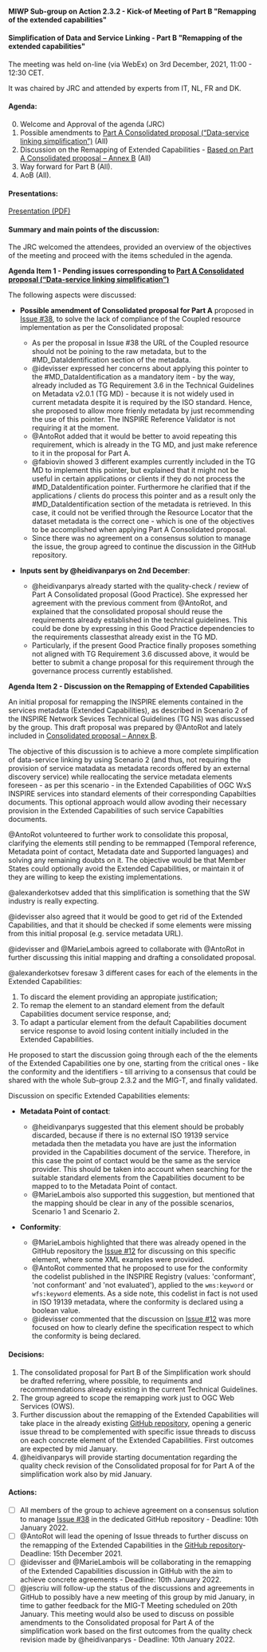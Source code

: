 #### MIWP Sub-group on Action 2.3.2 - Kick-of Meeting of Part B "Remapping of the extended capabilities" 

#### Simplification of Data and Service Linking - Part B "Remapping of the extended capabilities" 

The meeting was held on-line (via WebEx) on 3rd December, 2021, 11:00 - 12:30 CET.

It was chaired by JRC and attended by experts from IT, NL, FR and DK.

#### Agenda:

0. Welcome and Approval of the agenda (JRC)
1. Possible amendments to [Part A Consolidated proposal (“Data-service linking simplification”)](https://github.com/INSPIRE-MIF/gp-data-service-linking-simplification/blob/main/proposals/JRC/ds-linking-simplification-good-practice.md) (All)
2. Discussion on the Remapping of Extended Capabilities - [Based on Part A Consolidated proposal – Annex B](https://github.com/INSPIRE-MIF/gp-data-service-linking-simplification/blob/main/proposals/JRC/ds-linking-simplification-good-practice.md#annex-b) (All)
3. Way forward for Part B (All).
4. AoB (All).

#### Presentations:

[Presentation (PDF)](https://github.com/jescriu/gp-data-service-linking-simplification/blob/main/meetings/2021-12-03/20211203_MIWP_Sub-group_2.3.2_Simplification_Kick-off_Part_B.pdf)

#### Summary and main points of the discussion:

The JRC welcomed the attendees, provided an overview of the objectives of the meeting and proceed with the items scheduled in the agenda.

**Agenda Item 1 - Pending issues corresponding to [Part A Consolidated proposal (“Data-service linking simplification”)](https://github.com/INSPIRE-MIF/gp-data-service-linking-simplification/blob/main/proposals/JRC/ds-linking-simplification-good-practice.md)**

The following aspects were discussed:

* **Possible amendment of Consolidated proposal for Part A** proposed in [Issue #38](https://github.com/INSPIRE-MIF/gp-data-service-linking-simplification/issues/38), to solve the lack of compliance of the Coupled resource implementation as per the Consolidated proposal: 
  * As per the proposal in Issue #38 the URL of the Coupled resource should not be poining to the raw metadata, but to the #MD_DataIdentification section of the metadata. 
  * @idevisser expressed her concerns about applying this pointer to the #MD_DataIdentification as a mandatory item - by the way, already included as TG Requirement 3.6 in the Technical Guidelines on Metadata v2.0.1 (TG MD) - because it is not widely used in current metadata despite it is required by the ISO standard. Hence, she proposed to allow more frienly metadata by just recommending the use of this pointer. The INSPIRE Reference Validator is not requiring it at the moment. 
  * @AntoRot added that it would be better to avoid repeating this requirement, which is already in the TG MD, and just make reference to it in the proposal for Part A.
  * @fabiovin showed 3 different examples currently included in the TG MD to implement this pointer, but explained that it might not be useful in certain applications or clients if they do not process the #MD_DataIdentification pointer. Furthermore he clarified that if the applications / clients do process this pointer and as a result only the #MD_DataIdentification section of the metadata is retrieved. In this case, it could not be verified through the Resource Locator that the dataset metadata is the correct one - which is one of the objectives to be accomplished when applying Part A Consolidated proposal. 
  * Since there was no agreement on a consensus solution to manage the issue, the group agreed to continue the discussion in the GitHub repository.

* **Inputs sent by @heidivanparys on 2nd December**: 
  * @heidivanparys already started with the quality-check / review of Part A Consolidated proposal (Good Practice). She expressed her agreement with the previous comment from @AntoRot, and explained that the consolidated proposal should reuse the requirements already established in the technical guidelines. This could be done by expressing in this Good Practice dependencies to the requirements classesthat already exist in the TG MD. 
  * Particularly, if the present Good Practice finally proposes something not aligned with TG Requirement 3.6 discussed above, it would be better to submit a change proposal for this requirement through the governance process currently established.

**Agenda Item 2 - Discussion on the Remapping of Extended Capabilities**

An initial proposal for remapping the INSPIRE elements contained in the services metadata (Extended Capabilities), as described in Scenario 2 of the INSPIRE Network Sevices Technical Guidelines (TG NS) was discussed by the group. This draft proposal was prepared by @AntoRot and lately included in [Consolidated proposal – Annex B](https://github.com/INSPIRE-MIF/gp-data-service-linking-simplification/blob/main/proposals/JRC/ds-linking-simplification-good-practice.md#annex-b). 

The objective of this discussion is to achieve a more complete simplification of data-service linking by using Scenario 2 (and thus, not requiring the provision of service matadata as metadata records offered by an external discovery service) while reallocating the service metadata elements foreseen - as per this scenario - in the Extended Capabilities of OGC WxS INSPIRE services into standard elements of their corresponding Capabilties documents. This optional approach would allow avoding their necessary provision in the Extended Capabilities of such service Capabilties documents. 

@AntoRot volunteered to further work to consolidate this proposal, clarifying the elements still pending to be remmapped (Temporal reference, Metadata point of contact, Metadata date and Supported languages) and solving any remaining doubts on it. The objective would be that Member States could optionally avoid the Extended Capabilities, or maintain it of they are willing to keep the existing implementations.

@alexanderkotsev added that this simplification is something that the SW industry is really expecting. 

@idevisser also agreed that it would be good to get rid of the Extended Capabilities, and that it should be checked if some elements were missing from this initial proposal (e.g. service metadata URL).

@idevisser and @MarieLambois agreed to collaborate with @AntoRot in further discussing this initial mapping and drafting a consolidated proposal. 

@alexanderkotsev foresaw 3 different cases for each of the elements in the Extended Capabilities: 
1. To discard the element providing an appropiate justification; 
2. To remap the element to an standard element from the default Capabilities document service response, and; 
3. To adapt a particular element from the default Capabilities document service response to avoid losing content initially included in the Extended Capabilities.

He proposed to start the discussion going through each of the the elements of the Extended Capabilities one by one, starting from the critical ones - like the conformity and the identifiers - till arriving to a consensus that could be shared with the whole Sub-group 2.3.2 and the MIG-T, and finally validated. 

Discussion on specific Extended Capabilities elements:

* **Metadata Point of contact**: 
  * @heidivanparys suggested that this element should be probably discarded, because if there is no external ISO 19139 service metadada then the metadata you have are just the information provided in the Capabilities document of the service. Therefore, in this case the point of contact would be the same as the service provider. This should be taken into account when searching for the suitable standard elements from the Capabilities document to be mapped to to the Metadata Point of contact. 
  * @MarieLambois also supported this suggestion, but mentioned that the mapping should be clear in any of the possible scenarios, Scenario 1 and Scenario 2.

* **Conformity**: 
  * @MarieLambois highlighted that there was already opened in the GitHub repository the [Issue #12](https://github.com/INSPIRE-MIF/gp-data-service-linking-simplification/issues/12) for discussing on this specific element, where some XML examples were provided. 
  * @AntoRot commented that he proposed to use for the conformity the codelist published in the INSPIRE Registry (values: 'conformant', 'not conformant' and 'not evaluated'), applied to the `wms:keyword` or `wfs:keyword` elements. As a side note, this codelist in fact is not used in ISO 19139 metadata, where the conformity is declared using a boolean value. 
  * @idevisser commented that the discussion on [Issue #12](https://github.com/INSPIRE-MIF/gp-data-service-linking-simplification/issues/12) was more focused on how to clearly define the specification respect to which the conformity is being declared.

#### Decisions:

1. The consolidated proposal for Part B of the Simplification work should be drafted referring, where possible, to requiments and recommmendations already existing in the current Technical Guidelines.
2. The group agreed to scope the remapping work just to OGC Web Services (OWS). 
3. Further discussion about the remapping of the Extended Capabilities will take place in the already existing [GitHub repository](https://github.com/INSPIRE-MIF/gp-data-service-linking-simplification/), opening a generic issue thread to be complemented with specific issue threads to discuss on each concrete element of the Extended Capabilities. First outcomes are expected by mid January.
4. @heidivanparys will provide starting documentation regarding the quality check revision of the Consolidated proposal for for Part A of the simplification work also by mid January. 

#### Actions:

- [ ] All members of the group to achieve agreement on a consensus solution to manage [Issue #38](https://github.com/INSPIRE-MIF/gp-data-service-linking-simplification/issues/38) in the dedicated GitHub repository - Deadline: 10th January 2022.
- [ ] @AntoRot will lead the opening of Issue threads to further discuss on the remapping of the Extended Capabilities in the [GitHub repository](https://github.com/INSPIRE-MIF/gp-data-service-linking-simplification/)- Deadline: 15th December 2021. 
- [ ] @idevisser and @MarieLambois will be collaborating in the remapping of the Extended Capabilities discussion in GitHub with the aim to achieve concrete agreements - Deadline: 10th January 2022.
- [ ] @jescriu will follow-up the status of the discussions and agreements in GitHub to possibly have a new meeting of this group by mid January, in time to gather feedback for the MIG-T Meeting scheduled on 20th January. This meeting would also be used to discuss on possible amendments to the Consolidated proposal for Part A of the simplification work based on the first outcomes from the quality check revision made by @heidivanparys - Deadline: 10th January 2022.
